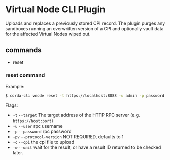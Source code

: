 # Virtual Node CLI Plugin

Uploads and replaces a previously stored CPI record.
The plugin purges any sandboxes running an overwritten version of a CPI and optionally
vault data for the affected Virtual Nodes wiped out.

## commands
 - reset

### reset command

Example:
```bash
$ corda-cli vnode reset -t https://localhost:8888 -u admin -p password --cpi mycpifile.cpi -w
```

Flags:
 - `-t` `--target` The target address of the HTTP RPC server (e.g. `https://host:port`)
 - `-u` `--user` rpc username
 - `-p` `--password` rpc password
 - `-pv` `--protocol-version` NOT REQUIRED, defaults to 1
 - `-c` `--cpi` the cpi file to upload
 - `-w` `--wait` wait for the result, or have a result ID returned to be checked later.
